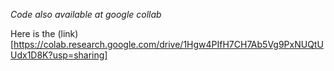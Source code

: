 *Code also available at google collab*

Here is the (link)[https://colab.research.google.com/drive/1Hgw4PIfH7CH7Ab5Vg9PxNUQtUUdx1D8K?usp=sharing]
